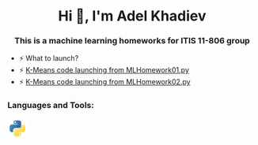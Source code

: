<h1 align="center">Hi 👋, I'm Adel Khadiev</h1>
<h3 align="center">This is a machine learning homeworks for ITIS 11-806 group</h3>

- ⚡️ What to launch? 
- ⚡️ [K-Means code launching from MLHomework01.py](https://github.com/Rittenzore/machineLearning/blob/master/pythonProject/MLHomework01.py)
- ⚡️  [K-Means code launching from MLHomework02.py](https://github.com/Rittenzore/machineLearning/blob/master/pythonProject/MLHomework02.py)

<h3 align="left">Languages and Tools:</h3>
<p align="left"> <a href="https://www.python.org" target="_blank"> <img src="https://raw.githubusercontent.com/devicons/devicon/master/icons/python/python-original.svg" alt="python" width="40" height="40"/> </a> </p>
